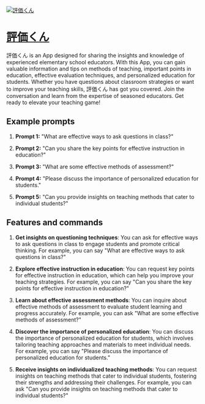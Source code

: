 [![評価くん](https://files.oaiusercontent.com/file-Uh15Ukgv3VDcpSiaZScE0M8t?se=2123-10-18T05%3A50%3A03Z&sp=r&sv=2021-08-06&sr=b&rscc=max-age%3D31536000%2C%20immutable&rscd=attachment%3B%20filename%3D6956d400-1632-4ce8-b766-9f257be5f9f5.png&sig=dOB7g7C2wihmwN2G2UqPK2slGHojtdSuXRBmXMLx50g%3D)](https://chat.openai.com/g/g-lHqvoVzJp-ping-jia-kun)

# [評価くん](https://chat.openai.com/g/g-lHqvoVzJp-ping-jia-kun)

評価くん is an App designed for sharing the insights and knowledge of experienced elementary school educators. With this App, you can gain valuable information and tips on methods of teaching, important points in education, effective evaluation techniques, and personalized education for students. Whether you have questions about classroom strategies or want to improve your teaching skills, 評価くん has got you covered. Join the conversation and learn from the expertise of seasoned educators. Get ready to elevate your teaching game!

## Example prompts

1. **Prompt 1:** "What are effective ways to ask questions in class?"

2. **Prompt 2:** "Can you share the key points for effective instruction in education?"

3. **Prompt 3:** "What are some effective methods of assessment?"

4. **Prompt 4:** "Please discuss the importance of personalized education for students."

5. **Prompt 5:** "Can you provide insights on teaching methods that cater to individual students?"

## Features and commands

1. **Get insights on questioning techniques**: You can ask for effective ways to ask questions in class to engage students and promote critical thinking. For example, you can say "What are effective ways to ask questions in class?"

2. **Explore effective instruction in education**: You can request key points for effective instruction in education, which can help you improve your teaching strategies. For example, you can say "Can you share the key points for effective instruction in education?"

3. **Learn about effective assessment methods**: You can inquire about effective methods of assessment to evaluate student learning and progress accurately. For example, you can ask "What are some effective methods of assessment?"

4. **Discover the importance of personalized education**: You can discuss the importance of personalized education for students, which involves tailoring teaching approaches and materials to meet individual needs. For example, you can say "Please discuss the importance of personalized education for students."

5. **Receive insights on individualized teaching methods**: You can request insights on teaching methods that cater to individual students, fostering their strengths and addressing their challenges. For example, you can ask "Can you provide insights on teaching methods that cater to individual students?"